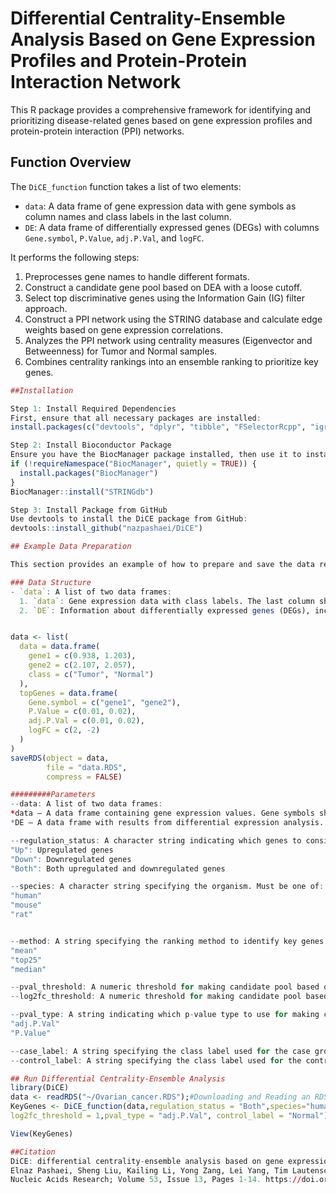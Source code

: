 # Differential Centrality-Ensemble Analysis Based on Gene Expression Profiles and Protein-Protein Interaction Network

This R package provides a comprehensive framework for identifying and prioritizing disease-related genes based on gene expression profiles and protein-protein interaction (PPI) networks.

## Function Overview

The `DiCE_function` function takes a list of two elements:
- `data`: A data frame of gene expression data with gene symbols as column names and class labels in the last column.
- `DE`: A data frame of differentially expressed genes (DEGs) with columns `Gene.symbol`, `P.Value`, `adj.P.Val`, and `logFC`.

It performs the following steps:
1. Preprocesses gene names to handle different formats.
2. Construct a candidate gene pool based on DEA with a loose cutoff.
3. Select top discriminative genes using the Information Gain (IG) filter approach.
4. Construct a PPI network using the STRING database and calculate edge weights based on gene expression correlations.
5. Analyzes the PPI network using centrality measures (Eigenvector and Betweenness) for Tumor and Normal samples.
6. Combines centrality rankings into an ensemble ranking to prioritize key genes.

```R
##Installation

Step 1: Install Required Dependencies
First, ensure that all necessary packages are installed:
install.packages(c("devtools", "dplyr", "tibble", "FSelectorRcpp", "igraph", "data.table", "NetWeaver"))

Step 2: Install Bioconductor Package
Ensure you have the BiocManager package installed, then use it to install the STRINGdb package from Bioconductor:
if (!requireNamespace("BiocManager", quietly = TRUE)) {
  install.packages("BiocManager")
}
BiocManager::install("STRINGdb")

Step 3: Install Package from GitHub
Use devtools to install the DiCE package from GitHub:
devtools::install_github("nazpashaei/DiCE")

## Example Data Preparation

This section provides an example of how to prepare and save the data required for the `DiCE_function`.

### Data Structure
- `data`: A list of two data frames:
  1. `data`: Gene expression data with class labels. The last column should be the class label ("Tumor" and "Normal").
  2. `DE`: Information about differentially expressed genes (DEGs), including gene symbols, p-values, adjusted p-values, and log fold changes.


data <- list(
  data = data.frame( 
    gene1 = c(0.938, 1.203),
    gene2 = c(2.107, 2.057),
    class = c("Tumor", "Normal")
  ),
  topGenes = data.frame(
    Gene.symbol = c("gene1", "gene2"),
    P.Value = c(0.01, 0.02),
    adj.P.Val = c(0.01, 0.02),
    logFC = c(2, -2)
  )
)
saveRDS(object = data,
        file = "data.RDS",
        compress = FALSE)

#########Parameters
--data: A list of two data frames:
*data – A data frame containing gene expression values. Gene symbols should be column names, and the last column must  contain class labels (e.g., "Tumor", "Normal").
*DE – A data frame with results from differential expression analysis. Expected columns: Gene.symbol, P.Value, adj.P.Val, and logFC.

--regulation_status: A character string indicating which genes to consider based on their regulation status. Must be one of:
"Up": Upregulated genes
"Down": Downregulated genes
"Both": Both upregulated and downregulated genes

--species: A character string specifying the organism. Must be one of:
"human"
"mouse"
"rat"


--method: A string specifying the ranking method to identify key genes. Acceptable values:
"mean"
"top25"
"median"

--pval_threshold: A numeric threshold for making candidate pool based on their p-values or adjusted p-values (e.g., 0.05).
--log2fc_threshold: A numeric threshold for making candidate pool based on absolute log2 fold change (e.g.,1).

--pval_type: A string indicating which p-value type to use for making candidate pool. Must be one of:
"adj.P.Val"
"P.Value"

--case_label: A string specifying the class label used for the case group in the expression data (e.g., "Tumor").
--control_label: A string specifying the class label used for the control group in the expression data (e.g., "Normal").

## Run Differential Centrality-Ensemble Analysis
library(DiCE)
data <- readRDS("~/Ovarian_cancer.RDS");#Downloading and Reading an RDS File
KeyGenes <- DiCE_function(data,regulation_status = "Both",species="human",method = "mean", pval_threshold = 0.05,
log2fc_threshold = 1,pval_type = "adj.P.Val", control_label = "Normal");

View(KeyGenes)

##Citation
DiCE: differential centrality-ensemble analysis based on gene expression profiles and protein-protein interaction network
Elnaz Pashaei, Sheng Liu, Kailing Li, Yong Zang, Lei Yang, Tim Lautenschlaeger, Jun Huang, Xin Lu, Jun Wan
Nucleic Acids Research; Volume 53, Issue 13, Pages 1-14. https://doi.org/10.1093/nar/gkaf609
